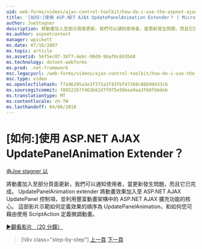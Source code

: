 ```yaml
---
uid: web-forms/videos/ajax-control-toolkit/how-do-i-use-the-aspnet-ajax-updatepanelanimation-extender
title: '[如何:]使用 ASP.NET AJAX UpdatePanelAnimation Extender？ | Microsoft Docs'
author: JoeStagner
description: 將動畫加入至部分頁面更新，我們可以通知使用者，當更新發生問題，而且它已完成。 UpdatePanelAnimation extender...
ms.author: aspnetcontent
manager: wpickett
ms.date: 07/16/2007
ms.topic: article
ms.assetid: 56f5ec0f-38f7-4ebc-90d9-9baf0c693bd4
ms.technology: dotnet-webforms
ms.prod: .net-framework
msc.legacyurl: /web-forms/videos/ajax-control-toolkit/how-do-i-use-the-aspnet-ajax-updatepanelanimation-extender
msc.type: video
ms.openlocfilehash: f7a96295a3e3f372a3f43fbf47360c88b99433c6
ms.sourcegitcommit: f8852267f463b62d7f975e56bea9aa3f68fbbdeb
ms.translationtype: MT
ms.contentlocale: zh-TW
ms.lasthandoff: 04/06/2018
---
```

<a name="how-do-i-use-the-aspnet-ajax-updatepanelanimation-extender"></a>[如何:]使用 ASP.NET AJAX UpdatePanelAnimation Extender？
====================
由[Joe stagner 以](https://github.com/JoeStagner)

將動畫加入至部分頁面更新，我們可以通知使用者，當更新發生問題，而且它已完成。 UpdatePanelAnimation extender 將動畫效果加入至 ASP.NET AJAX UpdatePanel 控制項，並利用豐富動畫架構中的 ASP.NET AJAX 擴充功能的核心。 這部影片示範如何定義效果的順序為 UpdatePanelAnimation，和如何您可藉由使用 ScriptAction 定義微調動畫。

[&#9654;觀看影片 （20 分鐘）](https://channel9.msdn.com/Blogs/ASP-NET-Site-Videos/how-do-i-use-the-aspnet-ajax-updatepanelanimation-extender)

> [!div class="step-by-step"]
> [上一頁](how-do-i-use-the-aspnet-ajax-slideshow-extender.md)
> [下一頁](how-do-i-the-ajax-toolkit-reorder-control.md)
